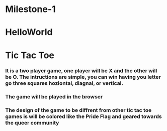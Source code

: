 # Milestone-1
# HelloWorld
# Tic Tac Toe
### It is a two player game, one player will be X and the other will be O. The intructions are simple, you can win having you letter go three squares hoziontal, diagnal, or vertical.

### The game will be played in the browser

### The design of the game to be diffrent from other tic tac toe games is will be colored like the Pride Flag and geared towards the queer community

